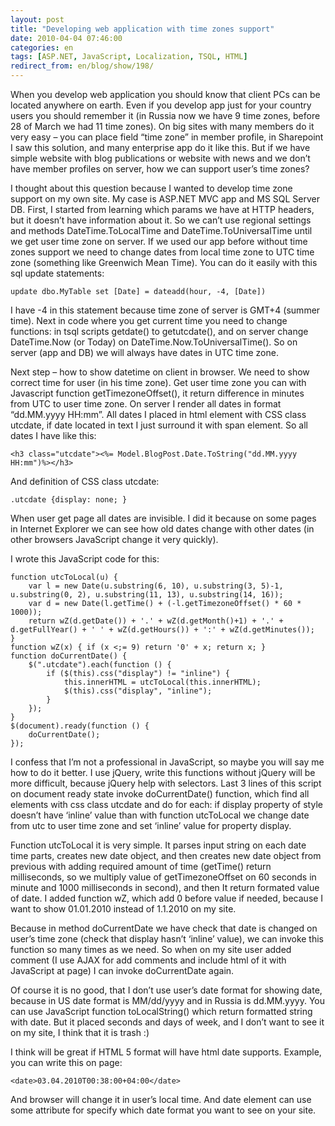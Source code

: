 ```yaml
---
layout: post
title: "Developing web application with time zones support"
date: 2010-04-04 07:46:00
categories: en
tags: [ASP.NET, JavaScript, Localization, TSQL, HTML]
redirect_from: en/blog/show/198/
---
```

<p>When you develop web application you should know that client PCs can be located anywhere on earth. Even if you develop app just for your country users you should remember it (in Russia now we have 9 time zones, before 28 of March we had 11 time zones). On big sites with many members do it very easy – you can place field “time zone” in member profile, in Sharepoint I saw this solution, and many enterprise app do it like this. But if we have simple website with blog publications or website with news and we don’t have member profiles on server, how we can support user’s time zones?</p>

<p>I thought about this question because I wanted to develop time zone support on my own site. My case is ASP.NET MVC app and MS SQL Server DB. First, I started from learning which params we have at HTTP headers, but it doesn’t have information about it. So we can’t use regional settings and methods DateTime.ToLocalTime and DateTime.ToUniversalTime until we get user time zone on server. If we used our app before without time zones support we need to change dates from local time zone to UTC time zone (something like Greenwich Mean Time). You can do it easily with this sql update statements:</p>

```
update dbo.MyTable set [Date] = dateadd(hour, -4, [Date])
```

<p>I have -4 in this statement because time zone of server is GMT+4 (summer time). Next in code where you get current time you need to change functions: in tsql scripts getdate() to getutcdate(), and on server change DateTime.Now (or Today) on DateTime.Now.ToUniversalTime(). So on server (app and DB) we will always have dates in UTC time zone. </p>

<p>Next step – how to show datetime on client in browser. We need to show correct time for user (in his time zone). Get user time zone you can with Javascript function getTimezoneOffset(), it return difference in minutes from UTC to user time zone. On server I render all dates in format “dd.MM.yyyy HH:mm”. All dates I placed in html element with CSS class utcdate, if date located in text I just surround it with span element. So all dates I have like this:</p>

```
<h3 class="utcdate"><%= Model.BlogPost.Date.ToString("dd.MM.yyyy HH:mm")%></h3>
```

<p>And definition of CSS class utcdate:</p>

```
.utcdate {display: none; }
```

<p>When user get page all dates are invisible. I did it because on some pages in Internet Explorer we can see how old dates change with other dates (in other browsers JavaScript change it very quickly). </p>

<p>I wrote this JavaScript code for this:</p>

```
function utcToLocal(u) {
    var l = new Date(u.substring(6, 10), u.substring(3, 5)-1, u.substring(0, 2), u.substring(11, 13), u.substring(14, 16));
    var d = new Date(l.getTime() + (-l.getTimezoneOffset() * 60 * 1000));
    return wZ(d.getDate()) + '.' + wZ(d.getMonth()+1) + '.' + d.getFullYear() + ' ' + wZ(d.getHours()) + ':' + wZ(d.getMinutes());
}
function wZ(x) { if (x <;= 9) return '0' + x; return x; }
function doCurrentDate() {
    $(".utcdate").each(function () {
        if ($(this).css("display") != "inline") {
            this.innerHTML = utcToLocal(this.innerHTML);
            $(this).css("display", "inline");
        }
    });
}
$(document).ready(function () {
    doCurrentDate();
});
```

<p>I confess that I’m not a professional in JavaScript, so maybe you will say me how to do it better. I use jQuery, write this functions without jQuery will be more difficult, because jQuery help with selectors. Last 3 lines of this script on document ready state invoke doCurrentDate() function, which find all elements with css class utcdate and do for each: if display property of style doesn’t have ‘inline’ value than with function utcToLocal we change date from utc to user time zone and set ‘inline’ value for property display.</p>

<p>Function utcToLocal it is very simple. It parses input string on each date time parts, creates new date object, and then creates new date object from previous with adding required amount of time (getTime() return milliseconds, so we multiply value of getTimezoneOffset on 60 seconds in minute and 1000 milliseconds in second), and then It return formated value of date. I added function wZ, which add 0 before value if needed, because I want to show 01.01.2010 instead of 1.1.2010 on my site.</p>

<p>Because in method doCurrentDate we have check that date is changed on user’s time zone (check that display hasn’t ‘inline’ value), we can invoke this function so many times as we need. So when on my site user added comment (I use AJAX for add comments and include html of it with JavaScript at page) I can invoke doCurrentDate again.</p>

<p>Of course it is no good, that I don’t use user’s date format for showing date, because in US date format is MM/dd/yyyy and in Russia is dd.MM.yyyy. You can use JavaScript function toLocalString() which return formatted string with date. But it placed seconds and days of week, and I don’t want to see it on my site, I think that it is trash :)</p>

<p>I think will be great if HTML 5 format will have html date supports. Example, you can write this on page:</p>

```
<date>03.04.2010T00:38:00+04:00</date>
```

<p>And browser will change it in user’s local time. And date element can use some attribute for specify which date format you want to see on your site. </p>

<p>


</p>
